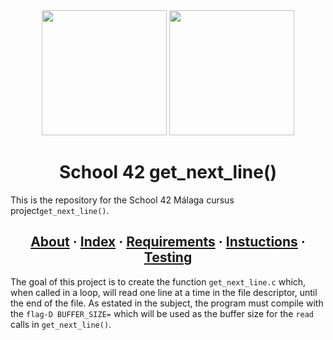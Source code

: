 <div id="header" align="center">
  <img src="https://media.giphy.com/media/GtBxbgs2vkaE59cQjI/giphy.gif" height="200"/>
  <img src="https://media.giphy.com/media/U6otCwqjnPlu6LwXkt/giphy.gif" width="200"/>
</div>


<h1 align="center">School 42 get_next_line()</h1>

This is the repository for the School 42 Málaga cursus project`get_next_line()`.

<h2 align="center">
	<a href="#about">About</a>
	<span> · </span>
	<a href="#index">Index</a>
	<span> · </span>
	<a href="#requirements">Requirements</a>
	<span> · </span>
	<a href="#instructions">Instuctions</a>
	<span> · </span>
	<a href="#testing">Testing</a>
</h2>

The goal of this project is to create the function `get_next_line.c` which, when called in a loop, will read one line at a time in the file descriptor, until the end of the file. As estated in the subject, the program must compile with the `flag-D BUFFER_SIZE=` which will be used as the buffer size for the `read` calls in `get_next_line()`.
